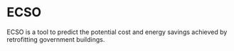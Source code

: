 # ECSO
ECSO is a tool to predict the potential cost and energy savings achieved by retrofitting government buildings.

